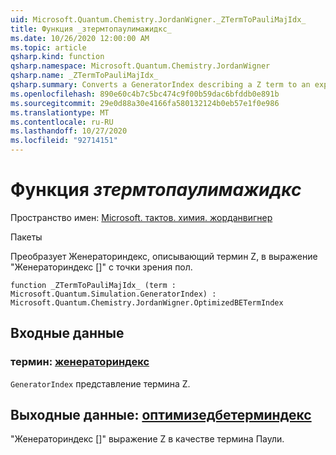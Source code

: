 ```yaml
---
uid: Microsoft.Quantum.Chemistry.JordanWigner._ZTermToPauliMajIdx_
title: Функция _зтермтопаулимажидкс_
ms.date: 10/26/2020 12:00:00 AM
ms.topic: article
qsharp.kind: function
qsharp.namespace: Microsoft.Quantum.Chemistry.JordanWigner
qsharp.name: _ZTermToPauliMajIdx_
qsharp.summary: Converts a GeneratorIndex describing a Z term to an expression 'GeneratorIndex[]' in terms of Paulis.
ms.openlocfilehash: 890e60c4b7c5bc474c9f00b59dac6bfddb0e891b
ms.sourcegitcommit: 29e0d88a30e4166fa580132124b0eb57e1f0e986
ms.translationtype: MT
ms.contentlocale: ru-RU
ms.lasthandoff: 10/27/2020
ms.locfileid: "92714151"
---
```

# <a name="_ztermtopaulimajidx_-function"></a>Функция _зтермтопаулимажидкс_

Пространство имен: [Microsoft. тактов. химия. жорданвигнер](xref:Microsoft.Quantum.Chemistry.JordanWigner)

Пакеты [](https://nuget.org/packages/)


Преобразует Женераториндекс, описывающий термин Z, в выражение "Женераториндекс []" с точки зрения пол.

```qsharp
function _ZTermToPauliMajIdx_ (term : Microsoft.Quantum.Simulation.GeneratorIndex) : Microsoft.Quantum.Chemistry.JordanWigner.OptimizedBETermIndex
```


## <a name="input"></a>Входные данные

### <a name="term--generatorindex"></a>термин: [женераториндекс](xref:Microsoft.Quantum.Simulation.GeneratorIndex)

`GeneratorIndex` представление термина Z.



## <a name="output--optimizedbetermindex"></a>Выходные данные: [оптимизедбетерминдекс](xref:Microsoft.Quantum.Chemistry.JordanWigner.OptimizedBETermIndex)

"Женераториндекс []" выражение Z в качестве термина Паули.